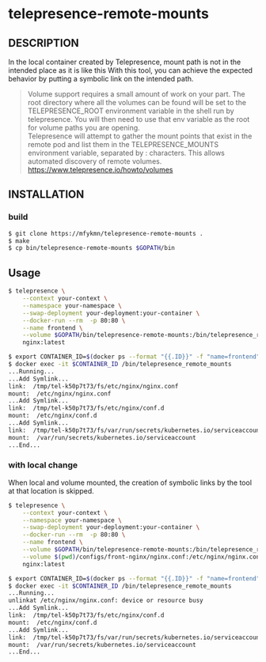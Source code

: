# telepresence-remote-mounts
## DESCRIPTION
In the local container created by Telepresence, mount path is not in the intended place as it is like this
With this tool, you can achieve the expected behavior by putting a symbolic link on the intended path.

> Volume support requires a small amount of work on your part. The root directory where all the volumes can be found will be set to the TELEPRESENCE_ROOT environment variable in the shell run by telepresence. You will then need to use that env variable as the root for volume paths you are opening.  
> Telepresence will attempt to gather the mount points that exist in the remote pod and list them in the TELEPRESENCE_MOUNTS environment variable, separated by : characters. This allows automated discovery of remote volumes.
https://www.telepresence.io/howto/volumes

##  INSTALLATION
### build
```bash
$ git clone https://mfykmn/telepresence-remote-mounts .
$ make
$ cp bin/telepresence-remote-mounts $GOPATH/bin
```

## Usage
```bash
$ telepresence \
    --context your-context \
    --namespace your-namespace \
    --swap-deployment your-deployment:your-container \
    --docker-run --rm  -p 80:80 \
    --name frontend \
    --volume $GOPATH/bin/telepresence-remote-mounts:/bin/telepresence_remote_mounts \
    nginx:latest

$ export CONTAINER_ID=$(docker ps --format "{{.ID}}" -f "name=frontend")
$ docker exec -it $CONTAINER_ID /bin/telepresence_remote_mounts
...Running...
...Add Symlink...
link:  /tmp/tel-k50p7t73/fs/etc/nginx/nginx.conf
mount:  /etc/nginx/nginx.conf
...Add Symlink...
link:  /tmp/tel-k50p7t73/fs/etc/nginx/conf.d
mount:  /etc/nginx/conf.d
...Add Symlink...
link:  /tmp/tel-k50p7t73/fs/var/run/secrets/kubernetes.io/serviceaccount
mount:  /var/run/secrets/kubernetes.io/serviceaccount
...End...

```

### with local change
When local and volume mounted, the creation of symbolic links by the tool at that location is skipped.
```bash
$ telepresence \
    --context your-context \
    --namespace your-namespace \
    --swap-deployment your-deployment:your-container \
    --docker-run --rm  -p 80:80 \
    --name frontend \
    --volume $GOPATH/bin/telepresence-remote-mounts:/bin/telepresence_remote_mounts \
    --volume $(pwd)/configs/front-nginx/nginx.conf:/etc/nginx/nginx.conf \
    nginx:latest

$ export CONTAINER_ID=$(docker ps --format "{{.ID}}" -f "name=frontend")
$ docker exec -it $CONTAINER_ID /bin/telepresence_remote_mounts
...Running...
unlinkat /etc/nginx/nginx.conf: device or resource busy
...Add Symlink...
link:  /tmp/tel-k50p7t73/fs/etc/nginx/conf.d
mount:  /etc/nginx/conf.d
...Add Symlink...
link:  /tmp/tel-k50p7t73/fs/var/run/secrets/kubernetes.io/serviceaccount
mount:  /var/run/secrets/kubernetes.io/serviceaccount
...End...
```
